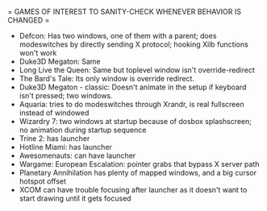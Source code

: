 = GAMES OF INTEREST TO SANITY-CHECK WHENEVER BEHAVIOR IS CHANGED =

* Defcon: Has two windows, one of them with a parent; does modeswitches by directly sending X protocol; hooking Xilb functions won't work
* Duke3D Megaton: Same
* Long Live the Queen: Same but toplevel window isn't override-redirect
* The Bard's Tale: Its only window is override redirect.
* Duke3D Megaton - classic: Doesn't animate in the setup if keyboard isn't pressed; two windows.
* Aquaria: tries to do modeswitches through Xrandr, is real fullscreen instead of windowed
* Wizardry 7: two windows at startup because of dosbox splashscreen; no animation during startup sequence
* Trine 2: has launcher
* Hotline Miami: has launcher
* Awesomenauts: can have launcher
* Wargame: European Escalation: pointer grabs that bypass X server path
* Planetary Annihilation has plenty of mapped windows, and a big cursor hotspot offset
* XCOM can have trouble focusing after launcher as it doesn't want to start drawing until it gets focused